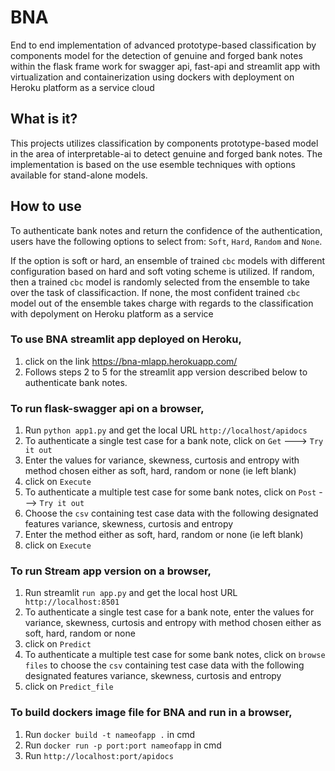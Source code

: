 # BNA

End to end implementation of advanced prototype-based classification by components model for the detection of genuine and forged bank notes within the flask frame work for swagger api, fast-api and streamlit app with virtualization and containerization using dockers with deployment on Heroku platform as a service cloud

## What is it?
This projects utilizes classification by components prototype-based model in the area of interpretable-ai to detect genuine and forged bank notes. The implementation is based on the use esemble techniques with options available for stand-alone models.

## How to use
To authenticate bank notes and return the confidence of the authentication, users have the following options to select from: ```Soft```, ```Hard```, ```Random``` and ```None```. 

If the option is soft or hard, an ensemble of trained ```cbc``` models with different configuration based on hard  and soft voting scheme is utilized. If random, then a trained ```cbc``` model is randomly selected from the ensemble to take over the task of classificaction. If none, the most confident trained ```cbc``` model out of the ensemble takes charge with regards to the classification with depolyment on Heroku platform as a service

### To use BNA streamlit app deployed on Heroku,
1. click on the link https://bna-mlapp.herokuapp.com/
2. Follows steps 2 to 5 for the streamlit app version described below to authenticate bank notes.

### To run flask-swagger api on a browser,
1. Run ```python app1.py``` and get the local URL ```http://localhost/apidocs```
2. To authenticate a single test case for a bank note, click on ```Get``` ---> ```Try it out```
3. Enter the values for variance, skewness, curtosis and entropy with method chosen either as soft, hard, random or none (ie left blank)
4. click on ```Execute```
5. To authenticate a multiple test case for some bank notes, click on ```Post``` ---> ```Try it out```
6. Choose the ```csv``` containing test case data with the following designated features variance, skewness, curtosis and entropy
7. Enter the method either as soft, hard, random or none (ie left blank)
8. click on ```Execute```


### To run Stream app version on a browser,
1. Run streamlit ```run app.py``` and get the local host URL ``` http://localhost:8501```
2. To authenticate a single test case for a bank note, enter the values for variance, skewness, curtosis and entropy with method chosen either as soft, hard, random or    none
3. click on ```Predict```
4. To authenticate a multiple test case for some bank notes, click on ```browse files``` to choose the ```csv``` containing test case data with the following designated features variance, skewness, curtosis and entropy
5. click on ```Predict_file``` 

### To build dockers image file for BNA and run in a browser,
1. Run ```docker build -t nameofapp .``` in cmd
2. Run ```docker run -p port:port nameofapp``` in cmd
3. Run ```http://localhost:port/apidocs```    





